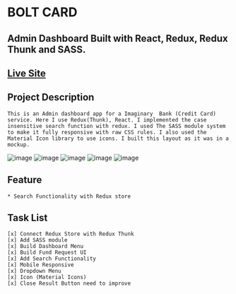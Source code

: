 # BOLT CARD
## Admin Dashboard Built with React, Redux, Redux Thunk and SASS.

## [Live Site](https://bolt-card.netlify.app/)

## Project Description
```This is an Admin dashboard app for a Imaginary  Bank (Credit Card) service. Here I use Redux(Thunk), React. I implemented the case insensitive search function with redux. I used The SASS module system to make it fully responsive with raw CSS rules. I also used the  Material Icon library to use icons. I built this layout as it was in a mockup.```

![image](https://user-images.githubusercontent.com/57805696/125979984-f31e53ca-7863-4eea-9b5c-e5b06813ce97.png)
![image](https://user-images.githubusercontent.com/57805696/125980086-91a0f580-1640-4621-b43e-390dc19bce38.png)
![image](https://user-images.githubusercontent.com/57805696/125980229-0d2d3bf0-7c1b-4812-9543-a954d0139de3.png)
![image](https://user-images.githubusercontent.com/57805696/125980296-2a5a5d58-839c-4e62-816d-67232f6f9f7d.png)
![image](https://user-images.githubusercontent.com/57805696/125980840-95a1b38c-4a4f-427b-9375-def2d5de1144.png)



## Feature
    * Search Functionality with Redux store

## Task List
    [x] Connect Redux Store with Redux Thunk
    [x] Add SASS module
    [x] Build Dashboard Menu
    [x] Build Fund Request UI
    [x] Add Search Functionality
    [x] Mobile Responsive
    [x] Dropdown Menu
    [x] Icon (Material Icons)
    [x] Close Result Button need to improve
